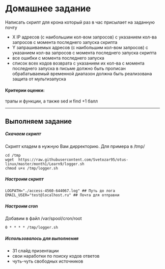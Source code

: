 # Домашнее задание
Написать скрипт для крона который раз в час присылает на заданную почту

* X IP адресов (с наибольшим кол-вом запросов) с указанием кол-ва запросов c момента последнего запуска скрипта
* Y запрашиваемых адресов (с наибольшим кол-вом запросов) с указанием кол-ва запросов c момента последнего запуска скрипта
* все ошибки c момента последнего запуска
* список всех кодов возврата с указанием их кол-ва с момента последнего запуска в письме должно быть прописан обрабатываемый временной диапазон должна быть реализована защита от мультизапуска

#### Критерии оценки:
трапы и функции, а также sed и find +1 балл


--------------------------------

## Выполняем задание

##### Скачаем скрипт 

Скрипт кладем в нужную Вам дирректорию. Для примера в /tmp/

```
cd /tmp
wget  https://raw.githubusercontent.com/Svetozar95/otus-linux/master/month1/Learn9/logger.sh 
chmod u+x /tmp/logger.sh
```

##### Настроим скрипт

```
LOGPATH="./access-4560-644067.log" ## Путь до лога
EMAIL_USER="test@localhost.ru" ## Почта для отправки
``` 

##### Настроим cron

Добавим в файл /var/spool/cron/root

```
0 * * * * /tmp/logger.sh

```

##### Использовалось для выполнения

* 31 слайд призентации
* свои наработки по поиску кодов ответов
* чуть-чуть свободных источников
